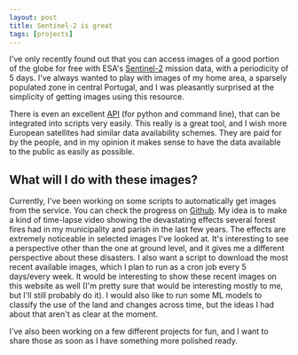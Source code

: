 ```yaml
---
layout: post
title: Sentinel-2 is great
tags: [projects]
---
```



I've only recently found out that you can access images of a good portion of the globe for free with ESA's [Sentinel-2](https://sentinel.esa.int/web/sentinel/missions/sentinel-2) mission data, with a periodicity of 5 days. I've always wanted to play with images of my home area, a sparsely populated zone in central Portugal, and I was pleasantly surprised at the simplicity of getting images using this resource.

There is even an excellent [API](https://github.com/sentinelsat/sentinelsat/tree/98fbe9c8bf20912aa683c106266b422653b61035) (for python and command line), that can be integrated into scripts very easily. This really is a great tool, and I wish more European satellites had similar data availability schemes. They are paid for by the people, and in my opinion it makes sense to have the data available to the public as easily as possible.

## What will I do with these images?

Currently, I've been working on some scripts to automatically get images from the service. You can check the progress on [Github](https://github.com/fernandeslouro/terras). My idea is to make a kind of time-lapse video showing the devastating effects several forest fires had in my municipality and parish in the last few years. The effects are extremely noticeable in selected images I've looked at. It's interesting to see a perspective other than the one at ground level, and it gives me a different perspective about these disasters. I also want a script to download the most recent available images, which I plan to run as a cron job every 5 days/every week. It would be interesting to show these recent images on this website as well (I'm pretty sure that would be interesting mostly to me, but I'll still probably do it). I would also like to run some ML models to classify the use of the land and changes across time, but the ideas I had about that aren't as clear at the moment.

I've also been working on a few different projects for fun, and I want to share those as soon as I have something more polished ready. 
